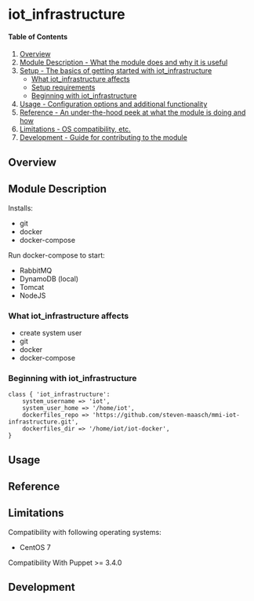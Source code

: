 # iot_infrastructure

#### Table of Contents

1. [Overview](#overview)
2. [Module Description - What the module does and why it is useful](#module-description)
3. [Setup - The basics of getting started with iot_infrastructure](#setup)
    * [What iot_infrastructure affects](#what-iot_infrastructure-affects)
    * [Setup requirements](#setup-requirements)
    * [Beginning with iot_infrastructure](#beginning-with-iot_infrastructure)
4. [Usage - Configuration options and additional functionality](#usage)
5. [Reference - An under-the-hood peek at what the module is doing and how](#reference)
5. [Limitations - OS compatibility, etc.](#limitations)
6. [Development - Guide for contributing to the module](#development)

## Overview

## Module Description

Installs:
* git
* docker
* docker-compose

Run docker-compose to start:
* RabbitMQ
* DynamoDB (local)
* Tomcat
* NodeJS

### What iot_infrastructure affects

* create system user
* git
* docker
* docker-compose

### Beginning with iot_infrastructure

~~~
class { 'iot_infrastructure':
    system_username => 'iot',
    system_user_home => '/home/iot',
    dockerfiles_repo => 'https://github.com/steven-maasch/mmi-iot-infrastructure.git',
    dockerfiles_dir => '/home/iot/iot-docker',
}
~~~

## Usage

## Reference

## Limitations

Compatibility with following operating systems:

* CentOS 7

Compatibility With Puppet >= 3.4.0

## Development

